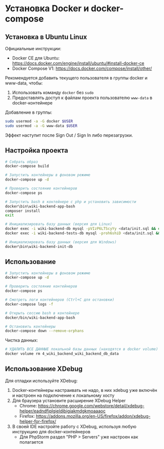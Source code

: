 # Установка Docker и docker-compose

## Установка в Ubuntu Linux

Официальные инструкции:

- Docker CE для Ubuntu: https://docs.docker.com/engine/install/ubuntu/#install-docker-ce
- Docker Compose V1: https://docs.docker.com/compose/install/other/

Рекомендуется добавить текущего пользователя в группы docker и www-data, чтобы:

1. Использовать команду `docker` без `sudo`
2. Предоставлять доступ к файлам проекта пользователю `www-data` в docker-контейнере

Добавление в группы:

```bash
sudo usermod -a -G docker $USER
sudo usermod -a -G www-data $USER
```

Эффект наступит после Sign Out / Sign In либо перезагрузки.

## Настройка проекта

```bash
# Собрать образ
docker-compose build

# Запустить контейнеры в фоновом режиме
docker-compose up -d

# Проверить состояние контейнеров
docker-compose ps

# Запустить bash в контейнере с php и установить зависимости
docker\bin\wiki-backend-app-bash
composer install
exit

# Инициализировать базу данных (версия для Linux)
docker exec -i wiki-backend-db mysql -pVIzP6LTScyYy <data/init.sql && echo OK
docker exec -i wiki-backend-tests-db mysql -proh6shiD <data/init.sql && echo OK

# Инициализировать базу данных (версия для Windows)
docker\bin\wiki-backend-init-db
```

## Использование

```bash
# Запустить контейнеры в фоновом режиме
docker-compose up -d

# Проверить состояние контейнеров
docker-compose ps

# Смотреть логи контейнеров (Ctrl+C для остановки)
docker-compose logs -f

# Открыть сессию bash в контейнере
docker/bin/wiki-backend-app-bash

# Остановить контейнеры
docker-compose down --remove-orphans

```

Чистка данных:

```bash
# УДАЛИТЬ ВСЕ ДАННЫЕ локальной базы данных (находятся в docker volume)
docker volume rm 4_wiki_backend_wiki_backend_db_data
```

## Использование XDebug

Для отладки используйте XDebug:

1. Docker-контейнеры настраивать не надо, в них xdebug уже включён и настроен на подключение к локальному хосту
2. Для браузера установите расширение XDebug Helper
    - Chrome: https://chrome.google.com/webstore/detail/xdebug-helper/eadndfjplgieldjbigjakmdgkmoaaaoc
    - Firefox: https://addons.mozilla.org/en-US/firefox/addon/xdebug-helper-for-firefox/
3. В своей IDE настройте работу с XDebug, используя любую инструкцию для docker-контейнеров
    - Для PhpStorm раздел "PHP > Servers" уже настроен как полагается
